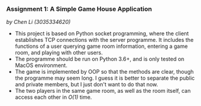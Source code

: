### Assignment 1: A Simple Game House Application
_by Chen Li (3035334620)_

* This project is based on Python socket programming, where the client establishes TCP connections with the server programme. It includes the functions of a user querying game room information, entering a game room, and playing with other users.
* The programme should be run on Python 3.6+, and is only tested on MacOS environment.
* The game is implemented by OOP so that the methods are clear, though the programme may seem long. I guess it is better to separate the public and private members, but I just don't want to do that now.
* The two players in the same game room, as well as the room itself, can access each other in _O(1)_ time.